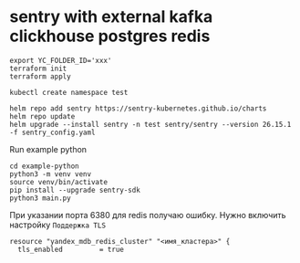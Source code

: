 # sentry with external kafka clickhouse postgres redis

```shell
export YC_FOLDER_ID='xxx'
terraform init
terraform apply

kubectl create namespace test

helm repo add sentry https://sentry-kubernetes.github.io/charts
helm repo update
helm upgrade --install sentry -n test sentry/sentry --version 26.15.1 -f sentry_config.yaml
```


Run example python
```shell
cd example-python
python3 -m venv venv
source venv/bin/activate
pip install --upgrade sentry-sdk
python3 main.py
```

При указании порта 6380 для redis получаю ошибку. Нужно включить настройку `Поддержка TLS`
```
resource "yandex_mdb_redis_cluster" "<имя_кластера>" {
  tls_enabled         = true
```
